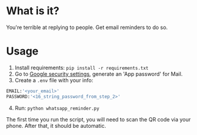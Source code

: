 # What is it?

You're terrible at replying to people. Get email reminders to do so.

# Usage

1. Install requirements: `pip install -r requirements.txt`
2. Go to [Google security settings](https://myaccount.google.com/security), generate an 'App password' for Mail.
3. Create a `.env` file with your info:

```bash
EMAIL:'<your_email>'
PASSWORD:'<16_string_password_from_step_2>'
```

4. Run: `python whatsapp_reminder.py`

The first time you run the script, you will need to scan the QR code via your phone. After that, it should be automatic.
